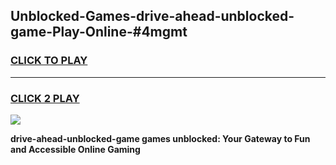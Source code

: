 
## Unblocked-Games-drive-ahead-unblocked-game-Play-Online-#4mgmt
<h3>
<a href="https://premium.freeplayer.one?title=drive-ahead-unblocked-game&ref=24F">CLICK TO PLAY</a></h3>
<hr>

<h3>
<a href="https://premium.freeplayer.one?title=drive-ahead-unblocked-game&ref=24F">CLICK 2 PLAY</a>
  
</h3>

<a href="https://premium.freeplayer.one?title=drive-ahead-unblocked-game&ref=24F/"><img src="https://clearcache.store/games.png"></a>


**drive-ahead-unblocked-game games unblocked: Your Gateway to Fun and Accessible Online Gaming**
